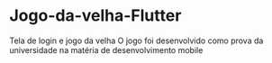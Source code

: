 # Jogo-da-velha-Flutter
Tela de login e jogo da velha
O jogo foi desenvolvido como prova da universidade na matéria de desenvolvimento mobile
